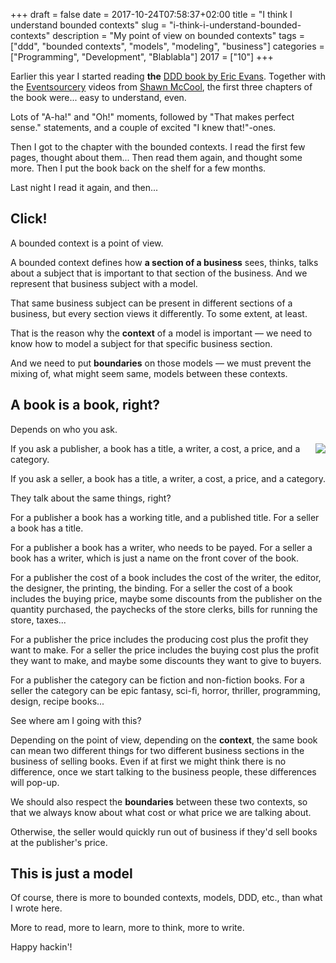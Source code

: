 +++
draft = false
date = 2017-10-24T07:58:37+02:00
title = "I think I understand bounded contexts"
slug = "i-think-i-understand-bounded-contexts"
description = "My point of view on bounded contexts"
tags = ["ddd", "bounded contexts", "models", "modeling", "business"]
categories = ["Programming", "Development", "Blablabla"]
2017 = ["10"]
+++

Earlier this year I started reading **the** [DDD book by Eric Evans](https://www.goodreads.com/book/show/179133.Domain_Driven_Design). Together with the [Eventsourcery](https://eventsourcery.com/) videos from [Shawn McCool](https://twitter.com/ShawnMcCool), the first three chapters of the book were... easy to understand, even.

Lots of "A-ha!" and "Oh!" moments, followed by "That makes perfect sense." statements, and a couple of excited "I knew that!"-ones.

Then I got to the chapter with the bounded contexts. I read the first few pages, thought about them... Then read them again, and thought some more. Then I put the book back on the shelf for a few months.

Last night I read it again, and then...

## Click!

A bounded context is a point of view.

A bounded context defines how **a section of a business** sees, thinks, talks about a subject that is important to that section of the business. And we represent that business subject with a model.

That same business subject can be present in different sections of a business, but every section views it differently. To some extent, at least.

That is the reason why the **context** of a model is important &mdash; we need to know how to model a subject for that specific business section.

And we need to put **boundaries** on those models &mdash; we must prevent the mixing of, what might seem same, models between these contexts.

## A book is a book, right?

Depends on who you ask.

<a href="/img/posts/bounded-context-books-big.jpg"><img src='/img/posts/bounded-context-books-small.jpg' style='float:right;padding-left: 5px;'></a>

If you ask a publisher, a book has a title, a writer, a cost, a price, and a category.

If you ask a seller, a book has a title, a writer, a cost, a price, and a category.

They talk about the same things, right?

For a publisher a book has a working title, and a published title. For a seller a book has a title.

For a publisher a book has a writer, who needs to be payed. For a seller a book has a writer, which is just a name on the front cover of the book.

For a publisher the cost of a book includes the cost of the writer, the editor, the designer, the printing, the binding. For a seller the cost of a book includes the buying price, maybe some discounts from the publisher on the quantity purchased, the paychecks of the store clerks, bills for running the store, taxes...

For a publisher the price includes the producing cost plus the profit they want to make. For a seller the price includes the buying cost plus the profit they want to make, and maybe some discounts they want to give to buyers.

For a publisher the category can be fiction and non-fiction books. For a seller the category can be epic fantasy, sci-fi, horror, thriller, programming, design, recipe books...

See where am I going with this?

Depending on the point of view, depending on the **context**, the same book can mean two different things for two different business sections in the business of selling books. Even if at first we might think there is no difference, once we start talking to the business people, these differences will pop-up.

We should also respect the **boundaries** between these two contexts, so that we always know about what cost or what price we are talking about.

Otherwise, the seller would quickly run out of business if they'd sell books at the publisher's price.

## This is just a model

Of course, there is more to bounded contexts, models, DDD, etc., than what I wrote here.

More to read, more to learn, more to think, more to write.

Happy hackin'!
